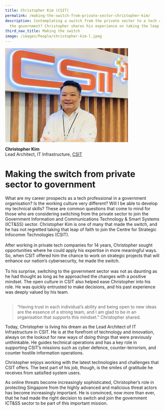 ```yaml
---
title: Christopher Kim (CSIT)
permalink: /making-the-switch-from-private-sector-christopher-kim/
description: Contemplating a switch from the private sector to a tech career in
  the government? Christopher shares his experience on taking the leap.
third_nav_title: Making the switch
image: /images/People/christopher-kim-l.jpeg
---
```


<img src="/images/People/christopher-kim-l.jpeg" alt="Christopher Kim" style="width:400px;" align="left">
<br clear="left">

**Christopher Kim**<br>
Lead Architect, IT Infrastructure, [CSIT](https://www.csit.gov.sg/)

# Making the switch from private sector to government

What are my career prospects as a tech professional in a government organisation? Is the working culture very different? Will I be able to develop my technical skills? These are common questions that come to mind for those who are considering switching from the private sector to join the Government Information and Communications Technology & Smart Systems (ICT&SS) sector. Christopher Kim is one of many that made the switch, and he has not regretted taking that leap of faith to join the Centre for Strategic Infocomm Technologies (CSIT).   
   
After working in private tech companies for 14 years, Christopher sought opportunities where he could apply his expertise in more meaningful ways. So, when CSIT offered him the chance to work on strategic projects that will enhance our nation’s cybersecurity, he made the switch.   
   
To his surprise, switching to the government sector was not as daunting as he had thought as long as he approached the changes with a positive mindset. The open culture in CSIT also helped ease Christopher into his role. He was quickly entrusted to make decisions, and his past experience was deeply valued by his team.    
   
> “Having trust in each individual’s ability and being open to new ideas are the essence of a strong team, and I am glad to be in an organisation that supports this mindset.” Christopher shared.

Today, Christopher is living his dream as the Lead Architect of IT Infrastructure in CSIT. He is at the forefront of technology and innovation, always on the lookout for new ways of doing things that were previously unthinkable. He guides technical operations and has a key role in supporting CSIT’s missions such as cyber defence, counter-terrorism, and counter hostile information operations.   

Christopher enjoys working with the latest technologies and challenges that CSIT offers. The best part of his job, though, is the smiles of gratitude he receives from satisfied system users.  

As online threats become increasingly sophisticated, Christopher’s role in protecting Singapore from the highly advanced and malicious threat actors has become increasingly important. He is convinced, now more than ever, that he had made the right decision to switch and join the government ICT&SS sector to be part of this important mission.